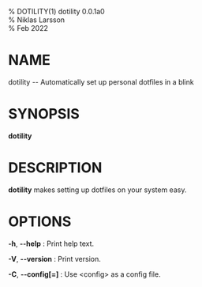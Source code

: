 % DOTILITY(1) dotility 0.0.1a0  
% Niklas Larsson  
% Feb 2022  

# NAME
dotility -- Automatically set up personal dotfiles in a blink

# SYNOPSIS
**dotility**

# DESCRIPTION
**dotility** makes setting up dotfiles on your system easy.

# OPTIONS  
**-h**, **--help**
: Print help text.

**-V**, **--version**
: Print version.

**-C**, **--config[=]<config>**
: Use \<config\> as a config file.
